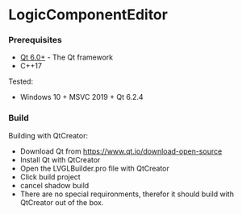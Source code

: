 # LogicComponentEditor

### Prerequisites
* [Qt 6.0+](https://www.qt.io/) - The Qt framework
* C++17

Tested:
 * Windows 10 + MSVC 2019 + Qt 6.2.4

### Build
Building with QtCreator:
* Download Qt from https://www.qt.io/download-open-source
* Install Qt with QtCreator
* Open the LVGLBuilder.pro file with QtCreator
* Click build project
* cancel shadow build
* There are no special requironments, therefor it should build with QtCreator out of the box. 
